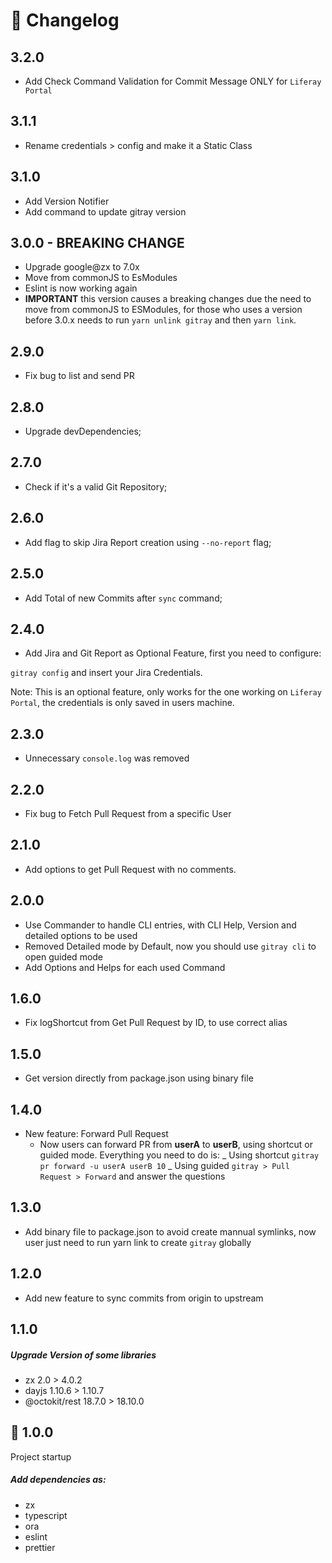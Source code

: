 # :book: Changelog

## 3.2.0

- Add Check Command Validation for Commit Message ONLY for `Liferay Portal`

## 3.1.1

- Rename credentials > config and make it a Static Class

## 3.1.0

- Add Version Notifier
- Add command to update gitray version

## 3.0.0 - BREAKING CHANGE

- Upgrade google@zx to 7.0x
- Move from commonJS to EsModules
- Eslint is now working again
- **IMPORTANT** this version causes a breaking changes due the need to move from commonJS to ESModules, for those who uses a version before 3.0.x needs to run `yarn unlink gitray` and then `yarn link`.

## 2.9.0

- Fix bug to list and send PR 

## 2.8.0

- Upgrade devDependencies; 

## 2.7.0

- Check if it's a valid Git Repository; 

## 2.6.0

- Add flag to skip Jira Report creation using `--no-report` flag; 

## 2.5.0

- Add Total of new Commits after `sync` command; 

## 2.4.0

- Add Jira and Git Report as Optional Feature, first you need to configure:

`gitray config` and insert your Jira Credentials.

Note: This is an optional feature, only works for the one working on `Liferay Portal`, the credentials is only saved in users machine.

## 2.3.0

- Unnecessary `console.log` was removed

## 2.2.0

- Fix bug to Fetch Pull Request from a specific User

## 2.1.0

- Add options to get Pull Request with no comments.

## 2.0.0

- Use Commander to handle CLI entries, with CLI Help, Version and detailed options to be used
- Removed Detailed mode by Default, now you should use `gitray cli` to open guided mode
- Add Options and Helps for each used Command

## 1.6.0

- Fix logShortcut from Get Pull Request by ID, to use correct alias

## 1.5.0

- Get version directly from package.json using binary file

## 1.4.0

- New feature: Forward Pull Request
  - Now users can forward PR from **userA** to **userB**, using shortcut or guided mode.
    Everything you need to do is:
    _ Using shortcut `gitray pr forward -u userA userB 10`
    _ Using guided `gitray > Pull Request > Forward` and answer the questions

## 1.3.0

- Add binary file to package.json to avoid create mannual symlinks, now user just need to run yarn link to create `gitray` globally

## 1.2.0

- Add new feature to sync commits from origin to upstream

## 1.1.0

##### Upgrade Version of some libraries

- zx 2.0 > 4.0.2
- dayjs 1.10.6 > 1.10.7
- @octokit/rest 18.7.0 > 18.10.0

## :tada: 1.0.0

Project startup

##### Add dependencies as:

- zx
- typescript
- ora
- eslint
- prettier
